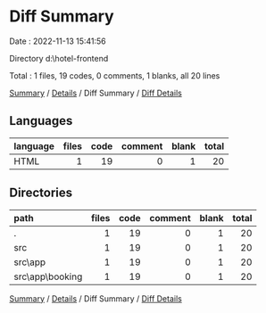# Diff Summary

Date : 2022-11-13 15:41:56

Directory d:\\hotel-frontend

Total : 1 files,  19 codes, 0 comments, 1 blanks, all 20 lines

[Summary](results.md) / [Details](details.md) / Diff Summary / [Diff Details](diff-details.md)

## Languages
| language | files | code | comment | blank | total |
| :--- | ---: | ---: | ---: | ---: | ---: |
| HTML | 1 | 19 | 0 | 1 | 20 |

## Directories
| path | files | code | comment | blank | total |
| :--- | ---: | ---: | ---: | ---: | ---: |
| . | 1 | 19 | 0 | 1 | 20 |
| src | 1 | 19 | 0 | 1 | 20 |
| src\\app | 1 | 19 | 0 | 1 | 20 |
| src\\app\\booking | 1 | 19 | 0 | 1 | 20 |

[Summary](results.md) / [Details](details.md) / Diff Summary / [Diff Details](diff-details.md)